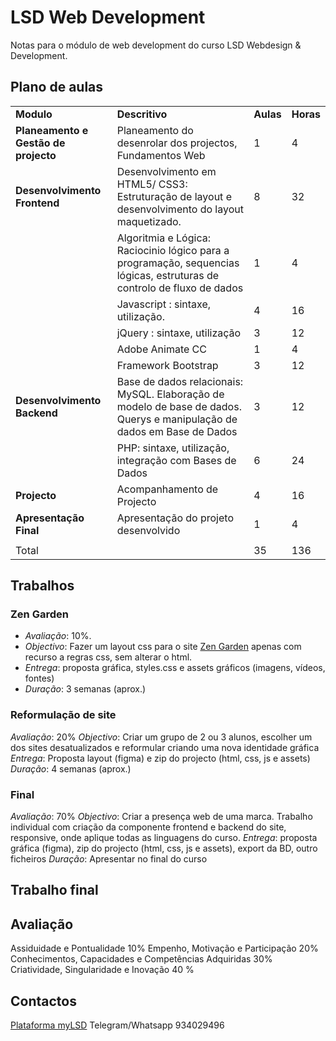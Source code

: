 # LSD Web Development

Notas para o módulo de web development do curso LSD Webdesign & Development.

## Plano de aulas

|   |   |   |   |
|---|---|---|---|
|**Modulo**|**Descritivo**|**Aulas**|**Horas**|
|**Planeamento e Gestão de projecto**|Planeamento do desenrolar dos projectos, Fundamentos Web|1|4|
|**Desenvolvimento Frontend**|Desenvolvimento em HTML5/ CSS3: Estruturação de layout e desenvolvimento do layout maquetizado.|8|32|
||Algoritmia e Lógica:  Raciocinio lógico para a programação, sequencias lógicas, estruturas de controlo de fluxo de dados|1|4|
||Javascript : sintaxe, utilização.|4|16|
||jQuery : sintaxe, utilização|3|12|
||Adobe Animate CC|1|4|
||Framework Bootstrap|3|12|
|**Desenvolvimento Backend**|Base de dados relacionais: MySQL. Elaboração de modelo de base de dados. Querys e manipulação de dados em Base de Dados|3|12|
||PHP: sintaxe, utilização, integração com Bases de Dados|6|24|
|**Projecto**|Acompanhamento de Projecto|4|16|
|**Apresentação Final**|Apresentação do projeto desenvolvido|1|4|
|||||
|Total||35|136|

## Trabalhos

### Zen Garden

- _Avaliação_: 10%.
- _Objectivo_: Fazer um layout css para o site [Zen Garden](https://www.csszengarden.com/) apenas com recurso a regras css, sem alterar o html.
- _Entrega_: proposta gráfica, styles.css e assets gráficos (imagens, vídeos, fontes)
- _Duração_: 3 semanas (aprox.)
### Reformulação de site

_Avaliação_: 20%
_Objectivo_: Criar um grupo de 2 ou 3 alunos, escolher um dos sites desatualizados e reformular criando uma nova identidade gráfica
_Entrega_: Proposta layout (figma) e zip do projecto (html, css, js e assets)
_Duração_: 4 semanas (aprox.)
### Final

_Avaliação_: 70%
_Objectivo_: Criar a presença web de uma marca. Trabalho individual com criação da componente frontend e backend do site, responsive, onde aplique todas as linguagens do curso.
_Entrega_: proposta gráfica (figma), zip do projecto (html, css, js e assets), export da BD, outro ficheiros
_Duração_: Apresentar no final do curso


## Trabalho final


## Avaliação

Assiduidade e Pontualidade 10%
Empenho, Motivação e Participação 20%
Conhecimentos, Capacidades e Competências Adquiridas 30%
Criatividade, Singularidade e Inovação 40 %


## Contactos
[Plataforma myLSD](https://my.lsd.pt)
Telegram/Whatsapp 934029496
